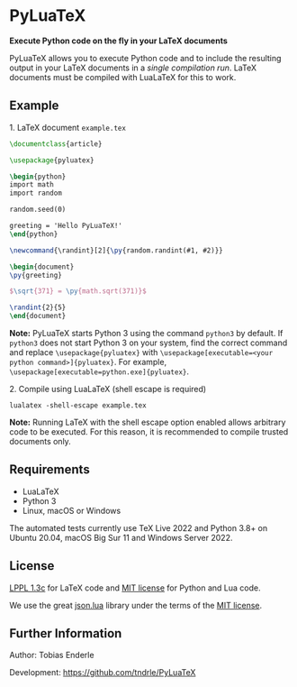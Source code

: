 # PyLuaTeX
**Execute Python code on the fly in your LaTeX documents**

PyLuaTeX allows you to execute Python code and to include the resulting output in your LaTeX documents in a *single compilation run*.
LaTeX documents must be compiled with LuaLaTeX for this to work.


## Example
1\. LaTeX document `example.tex`

```latex
\documentclass{article}

\usepackage{pyluatex}

\begin{python}
import math
import random

random.seed(0)

greeting = 'Hello PyLuaTeX!'
\end{python}

\newcommand{\randint}[2]{\py{random.randint(#1, #2)}}

\begin{document}
\py{greeting}

$\sqrt{371} = \py{math.sqrt(371)}$

\randint{2}{5}
\end{document}
```
**Note:** PyLuaTeX starts Python 3 using the command `python3` by default.
If `python3` does not start Python 3 on your system, find the correct command
and replace `\usepackage{pyluatex}` with `\usepackage[executable=<your python command>]{pyluatex}`.
For example, `\usepackage[executable=python.exe]{pyluatex}`.

2\. Compile using LuaLaTeX (shell escape is required)
```
lualatex -shell-escape example.tex
```
**Note:** Running LaTeX with the shell escape option enabled allows arbitrary code to be
executed. For this reason, it is recommended to compile trusted documents only.

## Requirements
* LuaLaTeX
* Python 3
* Linux, macOS or Windows

The automated tests currently use TeX Live 2022 and Python 3.8+ on
Ubuntu 20.04, macOS Big Sur 11 and Windows Server 2022.

## License
[LPPL 1.3c](http://www.latex-project.org/lppl.txt) for LaTeX code and
[MIT license](https://opensource.org/licenses/MIT) for Python and Lua code.

We use the great [json.lua](https://github.com/rxi/json.lua) library under the terms
of the [MIT license](https://opensource.org/licenses/MIT).

## Further Information
Author: Tobias Enderle

Development: https://github.com/tndrle/PyLuaTeX
